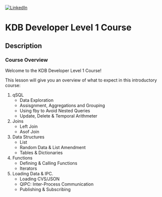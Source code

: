 [![LinkedIn][linkedin-shield]][linkedin-url-Bucsa]

# KDB Developer Level 1 Course

## Description


### Course Overview

Welcome to the KDB Developer Level 1 Course!

This lesson will give you an overview of what to expect in this introductory course:

1. qSQL
   - Data Exploration
   - Assisgnment, Aggregations and Grouping
   - Using fby to Avoid Nested Queries
   - Update, Delete & Temporal Arithmeter 
2. Joins 
   - Left Join
   - Asof Join
3. Data Structures
   - List
   - Random Data & List Amendment
   - Tables & Dictionaries
4. Functions
   - Defining & Calling Functions
   - Iterators
5. Loading Data & IPC.
    - Loading CVS/JSON
    - QIPC: Inter-Process Communication
    - Publishing & Subscribing

[linkedin-shield]: https://img.shields.io/badge/-LinkedIn-black.svg?style=for-the-badge&logo=linkedin&colorB=555
[linkedin-url-Bucsa]: https://www.linkedin.com/in/justin-bucsa
